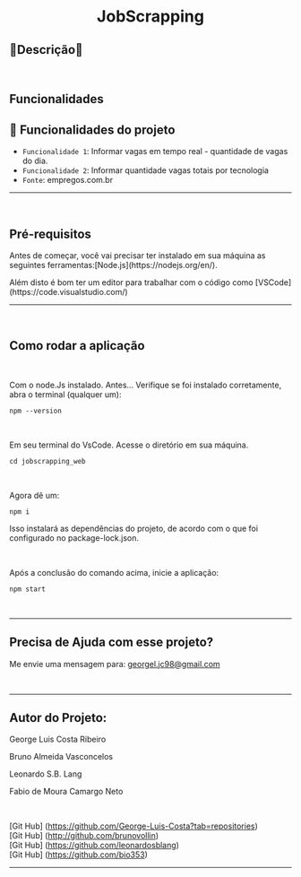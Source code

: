 <h1 align="center">JobScrapping</h1>

<h2 align="left">🚀Descrição🚀</h2>

<br>

<h2 align="left">Funcionalidades</h2>

## :hammer: Funcionalidades do projeto

- `Funcionalidade 1`: Informar vagas em tempo real - quantidade de vagas do dia.
- `Funcionalidade 2`: Informar quantidade vagas totais por tecnologia
- `Fonte`: empregos.com.br

<hr>
<br>

## Pré-requisitos

<p>Antes de começar, você vai precisar ter instalado em sua máquina as seguintes ferramentas:[Node.js](https://nodejs.org/en/).</p>
<p>Além disto é bom ter um editor para trabalhar com o código como [VSCode](https://code.visualstudio.com/)</p>

<hr>
<br>

## Como rodar a aplicação

<br>

Com o node.Js instalado.
Antes... Verifique se foi instalado corretamente, abra o terminal (qualquer um):
```
npm --version
```

<br>

Em seu terminal do VsCode. Acesse o diretório em sua máquina.
```
cd jobscrapping_web
```

<br>

Agora dê um:
```
npm i
```
Isso instalará as dependências do projeto, de acordo com o que foi configurado no package-lock.json.

<br>

Após a conclusão do comando acima, inicie a aplicação:
```
npm start
```

<br>
<hr>

## Precisa de Ajuda com esse projeto? 

Me envie uma mensagem para: georgel.jc98@gmail.com

<br>
<hr>

## Autor do Projeto:
<p>George Luis Costa Ribeiro</p>
<p>Bruno Almeida Vasconcelos</p>
<p>Leonardo S.B. Lang<p>
<p>Fabio de Moura Camargo Neto</p>

<br>

[Git Hub] (https://github.com/George-Luis-Costa?tab=repositories)
<br>
[Git Hub] (http://github.com/brunovollin)
<br>
[Git Hub] (https://github.com/leonardosblang)
<br>
[Git Hub] (https://github.com/bio353)

<hr>





